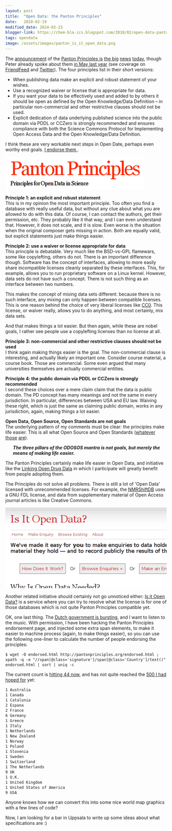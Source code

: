 ```yaml
---
layout: post
title:  "Open Data: the Panton Principles"
date:   2010-02-19
modified_date: 2024-03-23
blogger-link: https://chem-bla-ics.blogspot.com/2010/02/open-data-panton-principles.html
tags: opendata
image: /assets/images/panton_is_it_open_data.png
---
```


The [announcement](http://blog.okfn.org/2010/02/19/launch-of-the-panton-principles-for-open-data-in-science/) of the
[Panton Principles <i class="fa-solid fa-box-archive fa-xs"></i>](http://web.archive.org/web/20100222213041/http://pantonprinciples.org/)
[is](http://opendotdotdot.blogspot.com/2010/02/open-data-question-of-panton-principles.html)
[the <i class="fa-solid fa-box-archive fa-xs"></i>](http://web.archive.org/web/20100223064514/http://scienceblogs.com/commonknowledge/2010/02/reaching_agreement_on_the_publ.php)
[big](http://usefulchem.blogspot.com/2010/02/support-open-data-by-endorsing-panton.html)
[news](http://www.sennoma.net/main/archives/2010/02/panton_principles_for_open_dat.php)
[today](http://www.nextgenerationscience.com/open-access/the-panton-principles-for-open-data-in-science/),
though Peter already spoke about them
[in May last year](http://wwmm.ch.cam.ac.uk/blogs/murrayrust/?p=1939) (see coverage on
[FriendFeed](http://friendfeed.com/search?q=panton+principles) and
[Twitter](http://search.twitter.com/search?q=panton+principles)). The four principles list in their short versions:

* When publishing data make an explicit and robust statement of your wishes.
* Use a recognized waiver or license that is appropriate for data.
* If you want your data to be effectively used and added to by others it should be open as defined by the Open Knowledge/Data Definition – in particular non-commercial and other restrictive clauses should not be used.
* Explicit dedication of data underlying published science into the public domain via PDDL or CCZero is strongly recommended and ensures compliance with both the Science Commons Protocol for Implementing Open Access Data and the Open Knowledge/Data Definition.

I think these are very workable next steps in Open Date, perhaps even worthy end goals.
[I endorse them <i class="fa-solid fa-box-archive fa-xs"></i>](http://web.archive.org/web/20100222084119/http://pantonprinciples.org/endorse).

![Sort of logo for the Panton Principles, showing this name and the text "Principles for Open Data in Science".](/assets/images/panton.png)

**Principle 1: an explicit and robust statement** <br />
This is in my opinion the most important principle. Too often you find a database with really useful data, but without
any clue about what you are allowed to do with this data. Of course, I can contact the authors, get their permission, etc.
They probably like it that way, and I can even understand that. However, it does not scale, and it is slow. Even worse is
the situation when the original composer gets missing in action. Both are equally valid, but explicit statements just make
things easier.

**Principle 2: use a waiver or license appropriate for data** <br />
This principle is debatable. Very much like the BSD-vs-GPL flamewars, some like copylefting, others do not. There is an
important difference though. Software has the concept of interfaces, allowing to more easily share incompatible licenses
cleanly separated by these interfaces. This, for example, allows you to run proprietary software on a Linux kernel.
However, data sets do not have such a concept. There is not such thing as an interface between two numbers.

This makes the concept of mixing data sets different: because there is no such interface, any mixing can only happen
between compatible licenses. This is one reason behind the choice of very liberal licenses like
[CC0](http://creativecommons.org/license/zero). This license, or waiver really, allows you to do anything, and most
certainly, mix data sets.

And that makes things a lot easier. But then again, while these are nobel goals, I rather see people use a copylefting
licenses than no license at all.

**Principle 3: non-commercial and other restrictive clauses should not be used** <br />
I think again making things easier is the goal. The non-commercial clause is interesting, and actually likely an important
one. Consider course material, a course book. Those are commercial. Some even argued that many universities themselves are
actually commercial entities.

**Principle 4: the public domain via PDDL or CCZero is strongly recommended** <br />
I second these choices over a mere claim claim that the data is public domain. The PD concept has many meanings and not
the same in every jurisdiction. In particular, differences between USA and EU law. Waiving these right, which is just
the same as claiming public domain, works in any jurisdiction, again, making things a lot easier.

**Open Data, Open Source, Open Standards are not goals** <br />
The underlying pattern of my comments must be clear: the principles make life easier. This is all what Open Source and Open Standards
([whatever](http://blueobelisk.stackexchange.com/questions/231/what-formats-fall-into-open-specification)
[those](http://blueobelisk.stackexchange.com/questions/106/which-formats-fall-into-open-data-open-source-and-open-standards)
[are](http://sourceforge.net/mailarchive/forum.php?thread_name=6aeb064b1002162228qcc0603eo8f363a13f7d46805@mail.gmail.com&forum_name=blueobelisk-discuss)).

<ul>
<i><b>The three pillars of the ODOSOS mantra is not goals, but merely the means of making life easier.</b></i>
</ul>

The Panton Principles certainly make life easier in Open Data, and initiative like the
[Linking Open Drug Data](http://esw.w3.org/topic/HCLSIG/LODD/) in which I participate will greatly benefit
from people adopting them.

The Principles do not solve all problems. There is still a lot of 'Open Data' licensed with unrecommended licenses.
For example, the [NMRShiftDB](http://chem-bla-ics.blogspot.com/2009/09/open-chemical-data-1-nmrshiftdb.html) uses a
GNU FDL license, and data from supplementary material of Open Access journal articles is like Creative Commons.

![Screenshot of the "Is it Open Data?" website, showing starting points like the "How Does It Work?" button.](/assets/images/panton_is_it_open_data.png)

Another related initiative should certainly not go unnoticed either: [Is it Open Data?](http://www.isitopendata.org/)
is a service where you can try to resolve what the license is for one of those databases which is not quite
Panton Principles compatible yet.

OK, one last thing. The [Dutch government is bursting](http://www.volkskrant.nl/binnenland/article1351058.ece/Krachtmeting_in_kabinet_om_Uruzgan),
and I want to listen to the music. With permission, I have been hacking the Panton Principles endorsement page,
and injected some extra span elements, to make it easier to machine process (again, to make things easier), so
you can use the following one-liner to calculate the number of people endorsing the principles:

```shell
$ wget -O endorsed.html http://pantonprinciples.org/endorsed.html ; xpath -q -e "//span[@class='signature']/span[@class='Country']/text()" endorsed.html | sort | uniq -c
```

The current count is [hitting 44 now](http://pantonprinciples.org/endorse/), and has not quite reached the
[500 I had hoped for](http://friendfeed.com/openchemicaldata/e6236e5a/panton-principles-endorse-open-data-go-visit) yet:

```
1 Australia
1 Canada
1 Catalonia
2 Espana
2 France
6 Germany
1 Greece
1 Italy
1 Netherlands
1 New Zealand
1 Norway
1 Poland
1 Slovenia
1 Sweden
1 Switzerland
1 The Netherlands
9 UK
1 U.K.
1 United Kingdom
1 United States of America
9 USA
```

Anyone knows how we can convert this into some nice world map graphics with a few lines of code?

Now, I am looking for a bar in Uppsala to write up some ideas about what specifications are :)
